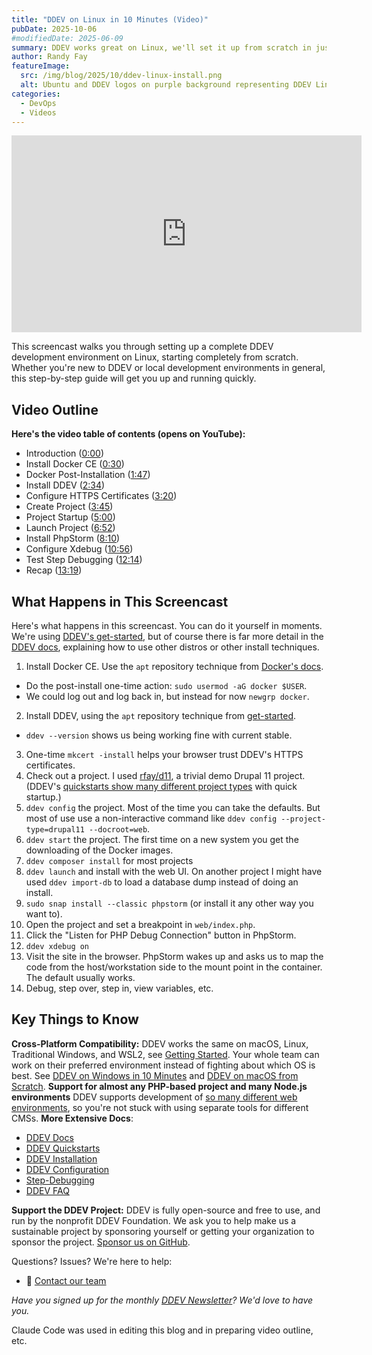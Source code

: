 ```yaml
---
title: "DDEV on Linux in 10 Minutes (Video)"
pubDate: 2025-10-06
#modifiedDate: 2025-06-09
summary: DDEV works great on Linux, we'll set it up from scratch in just 10 minutes..
author: Randy Fay
featureImage:
  src: /img/blog/2025/10/ddev-linux-install.png
  alt: Ubuntu and DDEV logos on purple background representing DDEV Linux installation
categories:
  - DevOps
  - Videos
---
```


<div class="video-container">
<iframe width="560" height="315" src="https://www.youtube.com/embed/14JvCVbn1qs?si=uxr_xUmpi6I3u7ks" title="YouTube video player" frameborder="0" allow="accelerometer; autoplay; clipboard-write; encrypted-media; gyroscope; picture-in-picture; web-share" referrerpolicy="strict-origin-when-cross-origin" allowfullscreen></iframe>
</div>

This screencast walks you through setting up a complete DDEV development environment on Linux, starting completely from scratch. Whether you're new to DDEV or local development environments in general, this step-by-step guide will get you up and running quickly.

## Video Outline

**Here's the video table of contents (opens on YouTube):**

- Introduction ([0:00](https://youtu.be/14JvCVbn1qs?t=0))
- Install Docker CE ([0:30](https://youtu.be/14JvCVbn1qs?t=30))
- Docker Post-Installation ([1:47](https://youtu.be/14JvCVbn1qs?t=107))
- Install DDEV ([2:34](https://youtu.be/14JvCVbn1qs?t=154))
- Configure HTTPS Certificates ([3:20](https://youtu.be/14JvCVbn1qs?t=200))
- Create Project ([3:45](https://youtu.be/14JvCVbn1qs?t=225))
- Project Startup ([5:00](https://youtu.be/14JvCVbn1qs?t=300))
- Launch Project ([6:52](https://youtu.be/14JvCVbn1qs?t=412))
- Install PhpStorm ([8:10](https://youtu.be/14JvCVbn1qs?t=490))
- Configure Xdebug ([10:56](https://youtu.be/14JvCVbn1qs?t=656))
- Test Step Debugging ([12:14](https://youtu.be/14JvCVbn1qs?t=734))
- Recap ([13:19](https://youtu.be/14JvCVbn1qs?t=799))

## What Happens in This Screencast

Here's what happens in this screencast. You can do it yourself in moments. We're using [DDEV's get-started](/get-started), but of course there is far more detail in the [DDEV docs](https://docs.ddev.com), explaining how to use other distros or other install techniques.

1. Install Docker CE. Use the `apt` repository technique from [Docker's docs](https://docs.docker.com/engine/install/ubuntu/#install-using-the-repository).

- Do the post-install one-time action: `sudo usermod -aG docker $USER`.
- We could log out and log back in, but instead for now `newgrp docker`.

2. Install DDEV, using the `apt` repository technique from [get-started](/get-started).

- `ddev --version` shows us being working fine with current stable.

3. One-time `mkcert -install` helps your browser trust DDEV's HTTPS certificates.
4. Check out a project. I used [rfay/d11](https://github.com/rfay/d11), a trivial demo Drupal 11 project. (DDEV's [quickstarts show many different project types](https://docs.ddev.com/en/stable/users/quickstart/) with quick startup.)
5. `ddev config` the project. Most of the time you can take the defaults. But most of use use a non-interactive command like `ddev config --project-type=drupal11 --docroot=web`.
6. `ddev start` the project. The first time on a new system you get the downloading of the Docker images.
7. `ddev composer install` for most projects
8. `ddev launch` and install with the web UI. On another project I might have used `ddev import-db` to load a database dump instead of doing an install.
9. `sudo snap install --classic phpstorm` (or install it any other way you want to).
10. Open the project and set a breakpoint in `web/index.php`.
11. Click the "Listen for PHP Debug Connection" button in PhpStorm.
12. `ddev xdebug on`
13. Visit the site in the browser. PhpStorm wakes up and asks us to map the code from the host/workstation side to the mount point in the container. The default usually works.
14. Debug, step over, step in, view variables, etc.

## Key Things to Know

**Cross-Platform Compatibility:** DDEV works the same on macOS, Linux, Traditional Windows, and WSL2, see [Getting Started](/get-started). Your whole team can work on their preferred environment instead of fighting about which OS is best. See [DDEV on Windows in 10 Minutes](watch-new-windows-installer.md) and [DDEV on macOS from Scratch](watch-ddev-local-from-scratch-with-macos.md).
**Support for almost any PHP-based project and many Node.js environments** DDEV supports development of [so many different web environments](https://docs.ddev.com/en/stable/users/quickstart/), so you're not stuck with using separate tools for different CMSs.
**More Extensive Docs**:

- [DDEV Docs](https://docs.ddev.com)
- [DDEV Quickstarts](https://docs.ddev.com/en/stable/users/quickstart/)
- [DDEV Installation](https://docs.ddev.com/en/stable/users/install/)
- [DDEV Configuration](https://docs.ddev.com/en/stable/users/configuration/config/)
- [Step-Debugging](https://docs.ddev.com/en/stable/users/debugging-profiling/step-debugging/)
- [DDEV FAQ](https://docs.ddev.com/en/stable/users/faq/)

**Support the DDEV Project:** DDEV is fully open-source and free to use, and run by the nonprofit DDEV Foundation. We ask you to help make us a sustainable project by sponsoring yourself or getting your organization to sponsor the project. [Sponsor us on GitHub](https://github.com/sponsors/ddev).

Questions? Issues? We're here to help:

- 💬 [Contact our team](/contact)

_Have you signed up for the monthly [DDEV Newsletter](/newsletter)? We'd love to have you._

Claude Code was used in editing this blog and in preparing video outline, etc.

